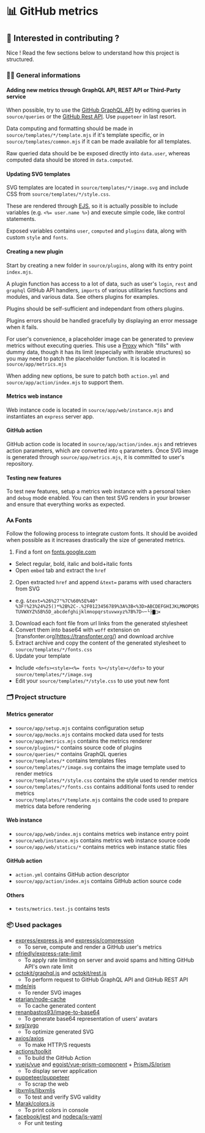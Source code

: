 # 📊 GitHub metrics

## 💪 Interested in contributing ?

Nice ! Read the few sections below to understand how this project is structured.

### 👨‍💻 General informations

#### Adding new metrics through GraphQL API, REST API or Third-Party service

When possible, try to use the [GitHub GraphQL API](https://docs.github.com/en/graphql) by editing queries in `source/queries` or the [GitHub Rest API](https://docs.github.com/en/rest). Use `puppeteer` in last resort.

Data computing and formatting should be made in `source/templates/*/template.mjs` if it's template specific, or in `source/templates/common.mjs` if it can be made available for all templates.

Raw queried data should be be exposed directly into `data.user`, whereas computed data should be stored in `data.computed`.

#### Updating SVG templates

SVG templates are located in `source/templates/*/image.svg` and include CSS from `source/templates/*/style.css`.

These are rendered through [EJS](https://github.com/mde/ejs), so it is actually possible to include variables (e.g. `<%= user.name %>`) and execute simple code, like control statements.

Exposed variables contains `user`, `computed` and `plugins` data, along with custom `style` and `fonts`.

#### Creating a new plugin

Start by creating a new folder in `source/plugins`, along with its entry point `index.mjs`.

A plugin function has access to a lot of data, such as user's `login`, `rest` and `graphql` GitHub API handlers, `imports` of various utilitaries functions and modules, and various data. See others plugins for examples.

Plugins should be self-sufficient and independant from others plugins.

Plugins errors should be handled gracefully by displaying an error message when it fails.

For user's convenience, a placeholder image can be generated to preview metrics without executing queries.
This use a [Proxy](https://developer.mozilla.org/en-US/docs/Web/JavaScript/Reference/Global_Objects/Proxy) which "fills" with dummy data, though it has its limit (especially with iterable structures) so you may need to patch the placeholder function. It is located in `source/app/metrics.mjs`

When adding new options, be sure to patch both `action.yml` and `source/app/action/index.mjs` to support them.

#### Metrics web instance

Web instance code is located in `source/app/web/instance.mjs` and instantiates an `express` server app.

#### GitHub action

GitHub action code is located in `source/app/action/index.mjs` and retrieves action parameters, which are converted into `q` parameters.
Once SVG image is generated through `source/app/metrics.mjs`, it is committed to user's repository.

#### Testing new features

To test new features, setup a metrics web instance with a personal token and `debug` mode enabled.
You can then test SVG renders in your browser and ensure that everything works as expected.

### 🗛 Fonts

Follow the following process to integrate custom fonts.
It should be avoided when possible as it increases drastically the size of generated metrics.

1. Find a font on [fonts.google.com](https://fonts.google.com/)
  - Select regular, bold, italic and bold+italic fonts
  - Open `embed` tab and extract the `href`
2. Open extracted `href` and append `&text=` params with used characters from SVG
  - e.g. `&text=%26%27"%7C%60%5E%40°%3F!%23%24%25()*%2B%2C-.%2F0123456789%3A%3B<%3D>ABCDEFGHIJKLMNOPQRSTUVWXYZ%5B%5D_abcdefghijklmnopqrstuvwxyz%7B%7D~─└├▇□✕`
3. Download each font file from url links from the generated stylesheet
4. Convert them into base64 with `woff` extension on [transfonter.org]https://transfonter.org/) and download archive
5. Extract archive and copy the content of the generated stylesheet to `source/templates/*/fonts.css`
6. Update your template
  - Include `<defs><style><%= fonts %></style></defs>` to your `source/templates/*/image.svg`
  - Edit your `source/templates/*/style.css` to use yout new font

### 🗂️ Project structure

#### Metrics generator

* `source/app/setup.mjs` contains configuration setup
* `source/app/mocks.mjs` contains mocked data used for tests
* `source/app/metrics.mjs` contains the metrics renderer
* `source/plugins/*` contains source code of plugins
* `source/queries/*` contains GraphQL queries
* `source/templates/*` contains templates files
* `source/templates/*/image.svg` contains the image template used to render metrics
* `source/templates/*/style.css` contains the style used to render metrics
* `source/templates/*/fonts.css` contains additional fonts used to render metrics
* `source/templates/*/template.mjs` contains the code used to prepare metrics data before rendering

#### Web instance

* `source/app/web/index.mjs` contains metrics web instance entry point
* `source/web/instance.mjs` contains metrics web instance source code
* `source/app/web/statics/*` contains metrics web instance static files

#### GitHub action

* `action.yml` contains GitHub action descriptor
* `source/app/action/index.mjs` contains GitHub action source code

#### Others

* `tests/metrics.test.js` contains tests

### 📦 Used packages

* [express/express.js](https://github.com/expressjs/express) and [expressjs/compression](https://github.com/expressjs/compression)
  * To serve, compute and render a GitHub user's metrics
* [nfriedly/express-rate-limit](https://github.com/nfriedly/express-rate-limit)
  * To apply rate limiting on server and avoid spams and hitting GitHub API's own rate limit
* [octokit/graphql.js](https://github.com/octokit/graphql.js/) and [octokit/rest.js](https://github.com/octokit/rest.js)
  * To perform request to GitHub GraphQL API and GitHub REST API
* [mde/ejs](https://github.com/mde/ejs)
  * To render SVG images
* [ptarjan/node-cache](https://github.com/ptarjan/node-cache)
  * To cache generated content
* [renanbastos93/image-to-base64](https://github.com/renanbastos93/image-to-base64)
  * To generate base64 representation of users' avatars
* [svg/svgo](https://github.com/svg/svgo)
  * To optimize generated SVG
* [axios/axios](https://github.com/axios/axios)
  * To make HTTP/S requests
* [actions/toolkit](https://github.com/actions/toolkit/tree/master)
  * To build the GitHub Action
* [vuejs/vue](https://github.com/vuejs/vue) and [egoist/vue-prism-component](https://github.com/egoist/vue-prism-component) + [PrismJS/prism](https://github.com/PrismJS/prism)
  * To display server application
* [puppeteer/puppeteer](https://github.com/puppeteer/puppeteer)
  * To scrap the web
* [libxmljs/libxmljs](https://github.com/libxmljs/libxmljs)
  * To test and verify SVG validity
* [Marak/colors.js](https://github.com/Marak/colors.js)
  * To print colors in console
* [facebook/jest](https://github.com/facebook/jest) and [nodeca/js-yaml](https://github.com/nodeca/js-yaml)
  * For unit testing